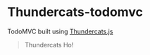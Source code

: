 # Thundercats-todomvc
TodoMVC built using [Thundercats.js](http://thundercats.js.org)

> Thundercats Ho!

